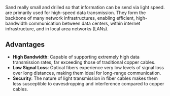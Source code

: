 Sand really small and drilled so that information can be send via light speed. are primarily used for high-speed data transmission. They form the backbone of many network infrastructures, enabling efficient, high-bandwidth communication between data centers, within internet infrastructure, and in local area networks (LANs).

## Advantages
- **High Bandwidth**: Capable of supporting extremely high data transmission rates, far exceeding those of traditional copper cables.
- **Low Signal Loss**: Optical fibers experience very low levels of signal loss over long distances, making them ideal for long-range communication.
- **Security**: The nature of light transmission in fiber cables makes them less susceptible to eavesdropping and interference compared to copper cables.